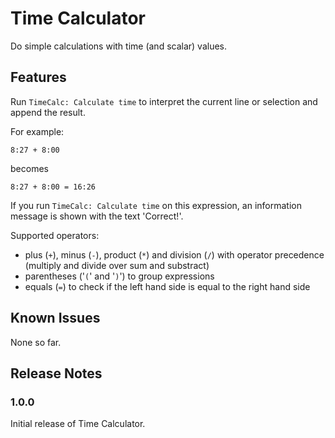 # Time Calculator

Do simple calculations with time (and scalar) values. 

## Features

Run `TimeCalc: Calculate time` to interpret the current line or selection and append the result.

For example:

`8:27 + 8:00`

becomes 

`8:27 + 8:00 = 16:26`

If you run `TimeCalc: Calculate time` on this expression, an information message is shown with the text 'Correct!'. 

Supported operators:

 - plus (`+`), minus (`-`), product (`*`) and division (`/`) with operator precedence (multiply and divide over sum and substract)
 - parentheses ('`(`' and '`)`') to group expressions
 - equals (`=`) to check if the left hand side is equal to the right hand side

## Known Issues

None so far.

## Release Notes

### 1.0.0

Initial release of Time Calculator.